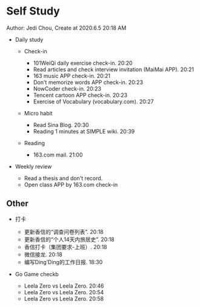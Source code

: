 # Self Study

Author: Jedi Chou, Create at 2020.6.5 20:18 AM

* Daily study

  * Check-in
    * 101WeiQi daily exercise check-in. 20:20
    * Read articles and check interview invitation (MaiMai APP). 20:21
    * 163 music APP check-in. 20:21
    * Don't memorize words APP check-in. 20:23
    * NowCoder check-in. 20:23
    * Tencent cartoon APP check-in. 20:23
    * Exercise of Vocabulary (vocabulary.com). 20:27

  * Micro habit
    * Read Sina Blog. 20:30
    * Reading 1 minutes at SIMPLE wiki. 20:39

  * Reading
    * 163.com mail. 21:00

* Weekly review
  * Read a thesis and don't record.
  * Open class APP by 163.com check-in

## Other

* 打卡
  * 更新香信的“调查问卷列表”. 20:18
  * 更新香信的“个人14天内旅居史”. 20:18
  * 香信打卡（集团要求-上班）. 20:18
  * 微信接龙. 20:18
  * 编写Ding’Ding的工作日报. 18:30

* Go Game checkb
  * Leela Zero vs Leela Zero. 20:46
  * Leela Zero vs Leela Zero. 20:54
  * Leela Zero vs Leela Zero. 20:58
